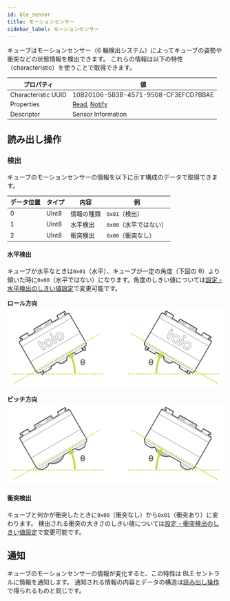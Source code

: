 ```yaml
---
id: ble_sensor
title: モーションセンサー
sidebar_label: モーションセンサー
---
```


キューブはモーションセンサー（6 軸検出システム）によってキューブの姿勢や衝突などの状態情報を検出できます。
これらの情報は以下の特性（characteristic）を使うことで取得できます。

| プロパティ          | 値                                     |
| ------------------- | -------------------------------------- |
| Characteristic UUID | 10B20106-5B3B-4571-9508-CF3EFCD7BBAE   |
| Properties          | [Read](#読み出し操作), [Notify](#通知) |
| Descriptor          | Sensor Information                     |

## 読み出し操作

### 検出

キューブのモーションセンサーの情報を以下に示す構成のデータで取得できます。

| データ位置 | タイプ | 内容       | 例                                |
| ---------- | ------ | ---------- | --------------------------------- |
| 0          | UInt8  | 情報の種類 | <span fixed>`0x01`</span>（検出） |
| 1          | UInt8  | 水平検出   | `0x00`（水平ではない）            |
| 2          | UInt8  | 衝突検出   | `0x00`（衝突なし）                |

#### 水平検出

キューブが水平なときは`0x01`（水平）、キューブが一定の角度（下図の θ）より傾いた時に`0x00`（水平ではない）になります。角度のしきい値については[設定 - 水平検出のしきい値設定](configuration.md#水平検出のしきい値設定)で変更可能です。

**ロール方向**
![Flat Status Threshold - Roll](assets/configuration_flat_status_threshold_roll.svg)

**ピッチ方向**
![Flat Status Threshold - Pitch](assets/configuration_flat_status_threshold_pitch.svg)

#### 衝突検出

キューブと何かが衝突したときに`0x00`（衝突なし）から`0x01`（衝突あり）に変わります。
検出される衝突の大きさのしきい値については[設定 - 衝突検出のしきい値設定](configuration.md#衝突検出のしきい値設定)で変更可能です。

## 通知

キューブのモーションセンサーの情報が変化すると、この特性は BLE セントラルに情報を通知します。
通知される情報の内容とデータの構造は[読み出し操作](#読み出し操作)で得られるものと同じです。
